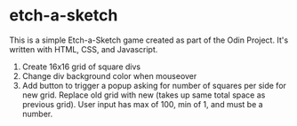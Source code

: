 # etch-a-sketch

This is a simple Etch-a-Sketch game created as part of the Odin Project. It's written with HTML, CSS, and Javascript. 

1. Create 16x16 grid of square divs
2. Change div background color when mouseover
3. Add button to trigger a popup asking for number of squares per side for new grid. Replace old grid with new (takes up same total space as previous grid). User input has max of 100, min of 1, and must be a number.